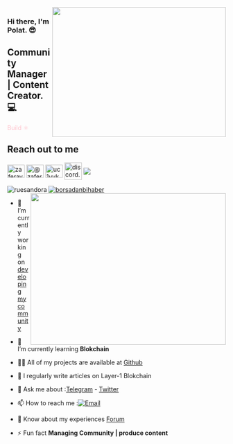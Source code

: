 <img src="https://media.giphy.com/media/pOKrXLf9N5g76/giphy.gif" align="right" width="400" height="300">

### Hi there, I'm Polat. :sunglasses:

## Community Manager | Content Creator. :computer:

<font color="pink">Build :atom_symbol: </font>

## Reach out to me

<a href="https://twitter.com/borsadanbihaber" target="blank"><img align="center" src="https://raw.githubusercontent.com/rahuldkjain/github-profile-readme-generator/master/src/images/icons/Social/twitter.svg" alt="zaferayan" height="30" width="40" /></a>
<a href="https://medium.com/@deliahmey63" target="blank"><img align="center" src="https://raw.githubusercontent.com/rahuldkjain/github-profile-readme-generator/master/src/images/icons/Social/medium.svg" alt="@zaferayan" height="30" width="40" /></a>
<a href="https://www.youtube.com/c/RuesYouTube" target="blank"><img align="center" src="https://raw.githubusercontent.com/rahuldkjain/github-profile-readme-generator/master/src/images/icons/Social/youtube.svg" alt="uc1vykhlufpaoghrwhjikrqg" height="30" width="40" /></a>
<a href="https://discord.gg/discord.gg/ruescommunity" target="blank"><img align="center" src="https://raw.githubusercontent.com/rahuldkjain/github-profile-readme-generator/master/src/images/icons/Social/discord.svg" alt="discord.gg/ruescommunity" height="40" width="40" /></a>
<a href="mailto:deliahmey63@gmail.com?body=Bonjour%20Ahmet" target="blank"><img align="center" src="https://img.shields.io/badge/e‑mail-D14836.svg?style=for-the-badge&logo=GMail&logoColor=white" /></a>

<p align="left"> <img src="https://komarev.com/ghpvc/?username=ruesandora&label=Profile%20views&color=0e75b6&style=flat" alt="ruesandora" /> <a href="https://twitter.com/borsadanbihaber" target="blank"><img src="https://img.shields.io/twitter/follow/borsadanbihaber?logo=twitter&style=for-the-badge" alt="borsadanbihaber" /></a> 

<img src="https://github-readme-stats.vercel.app/api?username=polat272&show_icons=true&theme=highcontrast" align="right" width="450" height="350" >

- 🔭 I’m currently working on [developing my community](https://discord.gg/ruescommunity)

- 🌱 I’m currently learning **Blokchain**

- 👨‍💻 All of my projects are available at [Github](https://github.com/polat272?tab=repositories)

- 📝 I regularly write articles on Layer-1 Blokchain

- 💬 Ask me about :[Telegram](https://t.me/zemheri12) - [Twitter](https://twitter.com/borsadanbihaber)

- 📫 How to reach me :<a href="mailto:deliahmey63@gmail.com"><img alt="Email" src="https://img.shields.io/badge/Email-deliahmey63@gmail.com-blue?style=flat&logo=gmail"></a>

- 📄 Know about my experiences [Forum](https://forum.rues.info/index.php)

- ⚡ Fun fact **Managing Community | produce content**
